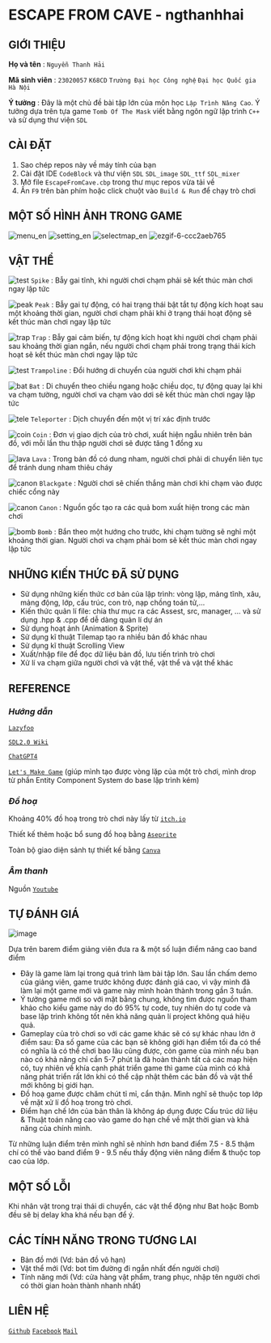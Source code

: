 # **ESCAPE FROM CAVE - ngthanhhai**
## GIỚI THIỆU
**Họ và tên** : `Nguyễn Thanh Hải`

**Mã sinh viên** : `23020057` `K68CD` `Trường Đại học Công nghệ`  `Đại học Quốc gia Hà Nội`

**Ý tưởng** :  Đây là một chủ đề bài tập lớn của môn học `Lập Trình Nâng Cao`. Ý tưởng dựa trên tựa game `Tomb Of The Mask` viết bằng ngôn ngữ lập trình `C++` và sử dụng thư viện `SDL`
## CÀI ĐẶT
1. Sao chép repos này về máy tính của bạn
2. Cài đặt IDE `CodeBlock` và thư viện `SDL` `SDL_image` `SDL_ttf` `SDL_mixer`
3. Mở file `EscapeFromCave.cbp` trong thư mục repos vừa tải về
4. Ấn `F9` trên bàn phím hoặc click chuột vào `Build & Run` để chạy trò chơi
## MỘT SỐ HÌNH ẢNH TRONG GAME
![menu_en](https://github.com/ngthanhhai-uet/EscapeFromCave/assets/148655084/c8ac3c09-352a-4534-afba-302fe0d6c847)
![setting_en](https://github.com/ngthanhhai-uet/EscapeFromCave/assets/148655084/f14c7c6c-1153-4569-8894-fe31dc489c08)
![selectmap_en](https://github.com/ngthanhhai-uet/EscapeFromCave/assets/148655084/d0853b2b-ddf0-42ba-8a6e-820e0d09fe59)
![ezgif-6-ccc2aeb765](https://github.com/ngthanhhai-uet/EscapeFromCave/assets/148655084/093053c9-c151-4c30-bb1f-0778c0f85524)

## VẬT THỂ

![test](https://github.com/ngthanhhai-uet/EscapeFromCave/assets/148655084/06c938c5-a067-48c2-87e7-9c92e11e371c) `Spike` : Bẫy gai tĩnh, khi người chơi chạm phải sẽ kết thúc màn chơi ngay lập tức

![peak](https://github.com/ngthanhhai-uet/EscapeFromCave/assets/148655084/c1ace5d7-e1f0-4e9c-aa57-2321a63e8ef6)   `Peak` : Bẫy gai tự động, có hai trạng thái bật tắt tự động kích hoạt sau một khoảng thời gian, người chơi chạm phải khi ở trạng thái hoạt động sẽ kết thúc màn chơi ngay lập tức

![trap](https://github.com/ngthanhhai-uet/EscapeFromCave/assets/148655084/5ef89510-487b-48ea-ae5a-cb078395c43a)   `Trap` : Bẫy gai cảm biến, tự động kích hoạt khi người chơi chạm phải sau khoảng thời gian ngắn, nếu người chơi chạm phải trong trạng thái kích hoạt sẽ kết thúc màn chơi ngay lập tức

![test](https://github.com/ngthanhhai-uet/EscapeFromCave/assets/148655084/227c96b8-0e34-4d99-a95b-0a1ff1cf9f0a)  `Trampoline` : Đổi hướng di chuyển của người chơi khi chạm phải

![bat](https://github.com/ngthanhhai-uet/EscapeFromCave/assets/148655084/9b36c86e-2797-41bd-ad75-db690b3d9f8c)   `Bat` : Di chuyển theo chiều ngang hoặc chiều dọc, tự động quay lại khi va chạm tường, người chơi va chạm vào dơi sẽ kết thúc màn chơi ngay lập tức

![tele](https://github.com/ngthanhhai-uet/EscapeFromCave/assets/148655084/0a0cd478-2231-4f19-a4ee-0083b6f0f612)   `Teleporter` : Dịch chuyển đến một vị trí xác định trước

![coin](https://github.com/ngthanhhai-uet/EscapeFromCave/assets/148655084/82a73dbb-ebce-4520-a7d6-4fafa6843455)   `Coin` : Đơn vị giao dịch của trò chơi, xuất hiện ngẫu nhiên trên bản đồ, với mỗi lần thu thập người chơi sẽ được tăng 1 đồng xu

![lava](https://github.com/ngthanhhai-uet/EscapeFromCave/assets/148655084/ba9de982-3dbe-4a8a-9686-a1eeb5909cd8)   `Lava` : Trong bản đồ có dung nham, người chơi phải di chuyển liên tục để tránh dung nham thiêu cháy

![canon](https://github.com/ngthanhhai-uet/EscapeFromCave/assets/148655084/f418ea31-b4f7-43e3-aa28-4fafbb7aae11)   `Blackgate` : Người chơi sẽ chiến thắng màn chơi khi chạm vào được chiếc cổng này

![canon](https://github.com/ngthanhhai-uet/EscapeFromCave/assets/148655084/41501d66-b948-49e4-bceb-b49f763244e7)   `Canon` : Nguồn gốc tạo ra các quả bom xuất hiện trong các màn chơi

![bomb](https://github.com/ngthanhhai-uet/EscapeFromCave/assets/148655084/7a2e776c-faf8-453f-82c4-32a5bc1496be)   `Bomb` : Bắn theo một hướng cho trước, khi chạm tường sẽ nghỉ một khoảng thời gian. Người chơi va chạm phải bom sẽ kết thúc màn chơi ngay lập tức

## NHỮNG KIẾN THỨC ĐÃ SỬ DỤNG
+ Sử dụng những kiến thức cơ bản của lập trình: vòng lặp, mảng tĩnh, xâu, mảng động, lớp, cấu trúc, con trỏ, nạp chồng toán tử,...
+ Kiến thức quản lí file: chia thư mục ra các Assest, src, manager, ... và sử dụng .hpp & .cpp để dễ dàng quản lí dự án
+ Sử dụng hoạt ảnh (Animation & Sprite)
+ Sử dụng kĩ thuật Tilemap tạo ra nhiều bản đồ khác nhau
+ Sử dụng kĩ thuật Scrolling View
+ Xuất/nhập file để đọc dữ liệu bản đồ, lưu tiến trình trò chơi
+ Xử lí va chạm giữa người chơi và vật thể, vật thể và vật thể khác

## REFERENCE
### *Hướng dẫn*
[`Lazyfoo`](https://lazyfoo.net/tutorials/SDL/index.php)

[`SDL2.0 Wiki`](https://www.libsdl.org)

[`ChatGPT4`](https://chat.openai.com)

[`Let's Make Game`](https://www.youtube.com/watch?v=44tO977slsU&list=PLhfAbcv9cehhkG7ZQK0nfIGJC_C-wSLrx&index=3) (giúp mình tạo được vòng lặp của một trò chơi, mình drop từ phần Entity Component System do base lập trình kém)
### *Đồ hoạ*
Khoảng 40% đồ hoạ trong trò chơi này lấy từ  [`itch.io`](https://itch.io)

Thiết kế thêm hoặc bổ sung đồ hoạ bằng [`Aseprite`](https://www.aseprite.org/)

Toàn bộ giao diện sảnh tự thiết kế bằng  [`Canva`](https://www.canva.com)
### *Âm thanh*
Nguồn [`Youtube`](https://www.youtube.com)
## TỰ ĐÁNH GIÁ

![image](https://github.com/ngthanhhai-uet/EscapeFromCave/assets/148655084/f7c50dad-d3a3-4a33-a761-06f1de5cfb30)

Dựa trên barem điểm giảng viên đưa ra & một số luận điểm nâng cao band điểm
+ Đây là game làm lại trong quá trình làm bài tập lớn. Sau lần chấm demo của giảng viên, game trước không được đánh giá cao, vì vậy mình đã làm lại một game mới và game này mình hoàn thành trong gần 3 tuần.
+ Ý tưởng game mới so với mặt bằng chung, không tìm được nguồn tham khảo cho kiểu game này do đó 95% tự code, tuy nhiên do tự code và base lập trình không tốt nên khả năng quản lí project không quá hiệu quả.
+ Gameplay của trò chơi so với các game khác sẽ có sự khác nhau lớn ở điểm sau: Đa số game của các bạn sẽ không giới hạn điểm tối đa có thể có nghĩa là có thể chơi bao lâu cũng được, còn game của mình nếu bạn nào có khả năng chỉ cần 5-7 phút là đã hoàn thành tất cả các map hiện có, tuy nhiên về khía cạnh phát triển game thì game của mình có khả năng phát triển rất lớn khi có thể cập nhật thêm các bản đồ và vật thể mới không bị giới hạn.
+ Đồ hoạ game được chăm chút tỉ mỉ, cẩn thận. Mình nghĩ sẽ thuộc top lớp về mặt xử lí đồ hoạ trong trò chơi.
+ Điểm hạn chế lớn của bản thân là không áp dụng được Cấu trúc dữ liệu & Thuật toán nâng cao vào game do hạn chế về mặt thời gian và khả năng của chính mình.

Từ những luận điểm trên mình nghĩ sẽ nhỉnh hơn band điểm 7.5 - 8.5 thậm chí có thể vào band điểm 9 - 9.5 nếu thầy động viên nâng điểm & thuộc top cao của lớp.
## MỘT SỐ LỖI
Khi nhân vật trong trại thái di chuyển, các vật thể động như Bat hoặc Bomb đều sẽ bị delay kha khá nếu bạn để ý.
## CÁC TÍNH NĂNG TRONG TƯƠNG LAI
+ Bản đồ mới (Vd: bản đồ vô hạn)
+ Vật thể mới (Vd: bot tìm đường đi ngắn nhất đến người chơi)
+ Tính năng mới (Vd: cửa hàng vật phẩm, trang phục, nhập tên người chơi có thời gian hoàn thành nhanh nhất)
## LIÊN HỆ
[`Github`](https://github.com/ngthanhhai-uet)  [`Facebook`](https://www.facebook.com/ngthanhhai.official) [`Mail`](optimus1072005@gmail.com)
